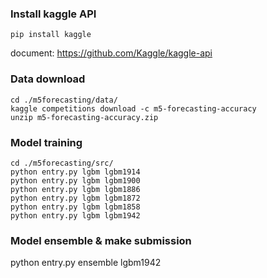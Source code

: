 ### Install kaggle API

```
pip install kaggle
```
document: https://github.com/Kaggle/kaggle-api

### Data download

```
cd ./m5forecasting/data/
kaggle competitions download -c m5-forecasting-accuracy
unzip m5-forecasting-accuracy.zip
```

### Model training
```
cd ./m5forecasting/src/
python entry.py lgbm lgbm1914
python entry.py lgbm lgbm1900
python entry.py lgbm lgbm1886
python entry.py lgbm lgbm1872
python entry.py lgbm lgbm1858
python entry.py lgbm lgbm1942
```

### Model ensemble & make submission
python entry.py ensemble lgbm1942
